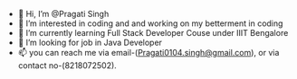 - 👋 Hi, I’m @Pragati Singh
- 👀 I’m interested in coding and and working on my betterment in coding
- 🌱 I’m currently learning Full Stack Developer Couse under IIIT Bengalore
- 💞️ I’m looking for job in Java Developer
- 📫 you can reach me via email-(Pragati0104.singh@gmail.com), or via contact no-(8218072502).

<!---
Hi, i am Pragati, have 2.6 year of experience in Coorporate as Senior Quality Analyst. currently i am working on myself, improving my technical skills.
--->
